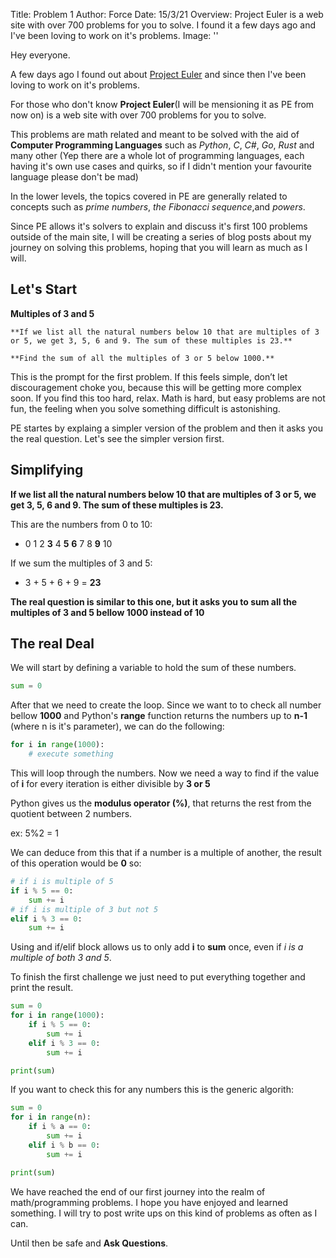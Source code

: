 Title: Problem 1
Author: Force
Date: 15/3/21
Overview: Project Euler is a web site with over 700 problems for you to solve. I found it a few days ago and I've been loving to work on it's problems.
Image: ''

Hey everyone.


A few days ago I found out about [Project Euler](https://projecteuler.net/archives) and since then I've been loving to work on it's problems.



For those who don't know **Project Euler**(I will be mensioning it as PE from now on) is a web site with over 700 problems for you to solve.

This problems are math related and meant to be solved with the aid of **Computer Programming Languages** such as *Python*, *C*, *C#*, *Go*, *Rust* and many other (Yep there are a whole lot of programming languages, each having it's own use cases and quirks, so if I didn't mention your favourite language please don't be mad)

In the lower levels, the topics covered in PE are generally related to concepts such as *prime numbers*, *the Fibonacci sequence*,and *powers*.



Since PE allows it's solvers to explain and discuss it's first 100 problems outside of the main site, I will be creating a series of blog posts about my journey on solving this problems, hoping that you will learn as much as I will.


## Let's Start
**Multiples of 3 and 5**

```
**If we list all the natural numbers below 10 that are multiples of 3 or 5, we get 3, 5, 6 and 9. The sum of these multiples is 23.**

**Find the sum of all the multiples of 3 or 5 below 1000.**
```

This is the prompt for the first problem. If this feels simple, don’t let discouragement choke you, because this will be getting more complex soon. If you find this too hard, relax. Math is hard, but easy problems are not fun, the feeling when you solve something difficult is astonishing.

PE startes by explaing a simpler version of the problem and then it asks you the real question. Let's see the simpler version first.


## Simplifying

**If we list all the natural numbers below 10 that are multiples of 3 or 5, we get 3, 5, 6 and 9. The sum of these multiples is 23.**

This are the numbers from 0 to 10:

- 0  1  2  **3**  4  **5** **6**  7  8  **9**  10

If we sum the multiples of 3 and 5:

- 3 + 5 + 6 + 9 = **23**

**The real question is similar to this one, but it asks you to sum all the multiples of 3 and 5 bellow 1000 instead of 10**

## The real Deal
We will start by defining a variable to hold the sum of these numbers.

```python
sum = 0
```

After that we need to create the loop. Since we want to to check all number bellow **1000** and Python's **range** function returns the numbers up to **n-1** (where n is it's parameter), we can do the following:

```python
for i in range(1000):
    # execute something
```

This will loop through the numbers. Now we need a way to find if the value of **i** for every iteration is either divisible by **3 or 5**

Python gives us the **modulus operator (%)**, that returns the rest from the quotient between 2 numbers.

ex: 5%2 = 1

We can deduce from this that if a number is a multiple of another, the result of this operation would be **0** so:

```python
# if i is multiple of 5
if i % 5 == 0: 
    sum += i
# if i is multiple of 3 but not 5
elif i % 3 == 0: 
    sum += i
```

Using and if/elif block allows us to only add **i** to **sum** once, even if *i is a multiple of both 3 and 5*.

To finish the first challenge we just need to put everything together and print the result.


```python
sum = 0
for i in range(1000):
    if i % 5 == 0:
        sum += i
    elif i % 3 == 0:
        sum += i

print(sum)
```

If you want to check this for any numbers this is the generic algorith:

```python
sum = 0
for i in range(n):
    if i % a == 0:
        sum += i
    elif i % b == 0:
        sum += i

print(sum)
```

We have reached the end of our first journey into the realm of math/programming problems. I hope you have enjoyed and learned something. I will try to post write ups on this kind of problems as often as I can.

Until then be safe and **Ask Questions**.
